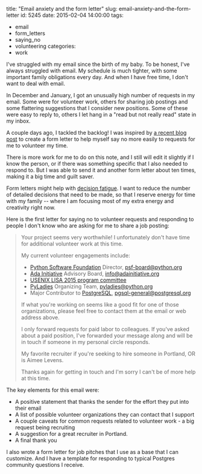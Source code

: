 title: "Email anxiety and the form letter"
slug: email-anxiety-and-the-form-letter
id: 5245
date: 2015-02-04 14:00:00
tags: 
- email
- form_letters
- saying_no
- volunteering
categories: 
- work


I've struggled with my email since the birth of my baby. To be honest, I've always struggled with email.  My schedule is much tighter, with some important family obligations every day. And when I have free time, I don't want to deal with email.

In December and January, I got an unusually high number of requests in my email. Some were for volunteer work, others for sharing job postings and some flattering suggestions that I consider new positions. Some of these were easy to reply to, others I let hang in a "read but not really read" state in my inbox.

A couple days ago, I tackled the backlog! I was inspired by [a recent blog post](http://blog.ameliagreenhall.com/post/start-your-own-brand-everything-i-know-about-starting-collaborative-feminist-publications) to create a form letter to help myself say no more easily to requests for me to volunteer my time. 

There is more work for me to do on this note, and I still will edit it slightly if I know the person, or if there was something specific that I also needed to respond to. But I was able to send it and another form letter about ten times, making it a big time and guilt saver. 

Form letters might help with [decision fatigue](http://en.wikipedia.org/wiki/Decision_fatigue). I want to reduce the number of detailed decisions that need to be made, so that I reserve energy for time with my family -- where I am focusing most of my extra energy and creativity right now.

Here is the first letter for saying no to volunteer requests and responding to people I don't know who are asking for me to share a job posting: 

> Your project seems very worthwhile! I unfortunately don't have time for additional volunteer work at this time.
> 
> My current volunteer engagements include:
> 
> * [Python Software Foundation](http://python.org/psf) Director, psf-board@python.org
> * [Ada Initiative](http://adainitiative.org) Advisory Board, info@adainitiative.org
> * [USENIX LISA 2015 program committee](https://www.usenix.org/conference/lisa15)
> * [PyLadies](http://pyladies.org) Organizing Team, pyladies@python.org
> * Major Contributor to [PostgreSQL](http://postgresql.org), pgsql-general@postgresql.org
> 
> If what you're working on seems like a good fit for one of those organizations, please feel free to contact them at the email or web address above.
> 
> I only forward requests for paid labor to colleagues. If you've asked about a paid position, I've forwarded your message along and will be in touch if someone in my personal circle responds.
> 
> My favorite recruiter if you're seeking to hire someone in Portland, OR is Aimee Levens.
> 
> Thanks again for getting in touch and I'm sorry I can't be of more help at this time.

The key elements for this email were: 

* A positive statement that thanks the sender for the effort they put into their email
* A list of possible volunteer organizations they can contact that I support
* A couple caveats for common requests related to volunteer work - a big request being recruiting
* A suggestion for a great recruiter in Portland. 
* A final thank you

I also wrote a form letter for job pitches that I use as a base that I can customize. And I have a template for responding to typical Postgres community questions I receive.
